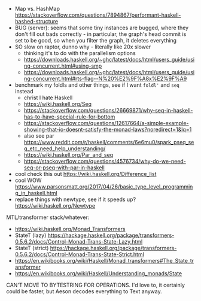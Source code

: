   * Map vs. HashMap https://stackoverflow.com/questions/7894867/performant-haskell-hashed-structure
  * BUG (server): seems that some tiny instances are bugged, where they don't
    fill out bads correctly - in particular, the graph's head commit is set to
    be good, so when you filter the graph, it deletes everything
  * SO slow on raptor, dunno why - literally like 20x slower
    * thinking it's to do with the parallelism options
    * https://downloads.haskell.org/~ghc/latest/docs/html/users_guide/using-concurrent.html#using-smp
    * https://downloads.haskell.org/~ghc/latest/docs/html/users_guide/using-concurrent.html#rts-flag--N%20%E2%9F%A8x%E2%9F%A9
  * benchmark my foldls and other things, see if I want `foldl'` and `seq`
    instead
    * christ I hate Haskell
    * https://wiki.haskell.org/Seq
    * https://stackoverflow.com/questions/26669871/why-seq-in-haskell-has-to-have-special-rule-for-bottom
    * https://stackoverflow.com/questions/12617664/a-simple-example-showing-that-io-doesnt-satisfy-the-monad-laws?noredirect=1&lq=1
    * also see par https://www.reddit.com/r/haskell/comments/6e6mu0/spark_pseq_seq_etc_need_help_understanding/
    * https://wiki.haskell.org/Par_and_seq
    * https://stackoverflow.com/questions/4576734/why-do-we-need-seq-or-pseq-with-par-in-haskell
  * cool check this out https://wiki.haskell.org/Difference_list
  * cool WOW https://www.parsonsmatt.org/2017/04/26/basic_type_level_programming_in_haskell.html
  * replace things with newtype, see if it speeds up? https://wiki.haskell.org/Newtype

MTL/transformer stack/whatever:

  * https://wiki.haskell.org/Monad_Transformers
  * StateT (lazy) https://hackage.haskell.org/package/transformers-0.5.6.2/docs/Control-Monad-Trans-State-Lazy.html
  * StateT (strict) https://hackage.haskell.org/package/transformers-0.5.6.2/docs/Control-Monad-Trans-State-Strict.html
  * https://en.wikibooks.org/wiki/Haskell/Monad_transformers#The_State_transformer
  * https://en.wikibooks.org/wiki/Haskell/Understanding_monads/State

CAN'T MOVE TO BYTESTRING FOR OPERATIONS. I'd love to, it certainly could be
faster, but Aeson decodes everything to Text anyway.
